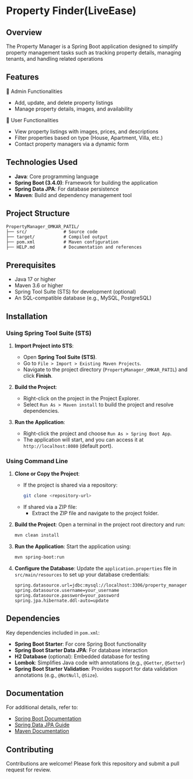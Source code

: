 # Property Finder(LiveEase)

## Overview
The Property Manager is a Spring Boot application designed to simplify property management tasks such as tracking property details, managing tenants, and handling related operations 

## Features
🔹 Admin Functionalities
- Add, update, and delete property listings
- Manage property details, images, and availability

🔹 User Functionalities 
- View property listings with images, prices, and descriptions
- Filter properties based on type (House, Apartment, Villa, etc.)
- Contact property managers via a dynamic form

## Technologies Used
- **Java**: Core programming language
- **Spring Boot (3.4.0)**: Framework for building the application
- **Spring Data JPA**: For database persistence
- **Maven**: Build and dependency management tool

## Project Structure
```
PropertyManager_OMKAR_PATIL/
├── src/              # Source code
├── target/           # Compiled output
├── pom.xml           # Maven configuration
├── HELP.md           # Documentation and references
```

## Prerequisites
- Java 17 or higher
- Maven 3.6 or higher
- Spring Tool Suite (STS) for development (optional)
- An SQL-compatible database (e.g., MySQL, PostgreSQL)

## Installation

### Using Spring Tool Suite (STS)

1. **Import Project into STS**:
   - Open **Spring Tool Suite (STS)**.
   - Go to `File > Import > Existing Maven Projects`.
   - Navigate to the project directory (`PropertyManager_OMKAR_PATIL`) and click **Finish**.

2. **Build the Project**:
   - Right-click on the project in the Project Explorer.
   - Select `Run As > Maven install` to build the project and resolve dependencies.

3. **Run the Application**:
   - Right-click the project and choose `Run As > Spring Boot App`.
   - The application will start, and you can access it at `http://localhost:8080` (default port).

### Using Command Line

1. **Clone or Copy the Project**:
   - If the project is shared via a repository:
     ```bash
     git clone <repository-url>
     ```
   - If shared via a ZIP file:
     - Extract the ZIP file and navigate to the project folder.

2. **Build the Project**:
   Open a terminal in the project root directory and run:
   ```bash
   mvn clean install
   ```

3. **Run the Application**:
   Start the application using:
   ```bash
   mvn spring-boot:run
   ```

4. **Configure the Database**:
   Update the `application.properties` file in `src/main/resources` to set up your database credentials:
   ```properties
   spring.datasource.url=jdbc:mysql://localhost:3306/property_manager
   spring.datasource.username=your_username
   spring.datasource.password=your_password
   spring.jpa.hibernate.ddl-auto=update
   ```

## Dependencies
Key dependencies included in `pom.xml`:
- **Spring Boot Starter**: For core Spring Boot functionality
- **Spring Boot Starter Data JPA**: For database interaction
- **H2 Database** (optional): Embedded database for testing
- **Lombok**: Simplifies Java code with annotations (e.g., `@Getter`, `@Setter`)
- **Spring Boot Starter Validation**: Provides support for data validation annotations (e.g., `@NotNull`, `@Size`).

## Documentation
For additional details, refer to:
- [Spring Boot Documentation](https://spring.io/projects/spring-boot)
- [Spring Data JPA Guide](https://docs.spring.io/spring-data/jpa/docs/current/reference/html/)
- [Maven Documentation](https://maven.apache.org/guides/)

## Contributing
Contributions are welcome! Please fork this repository and submit a pull request for review.


